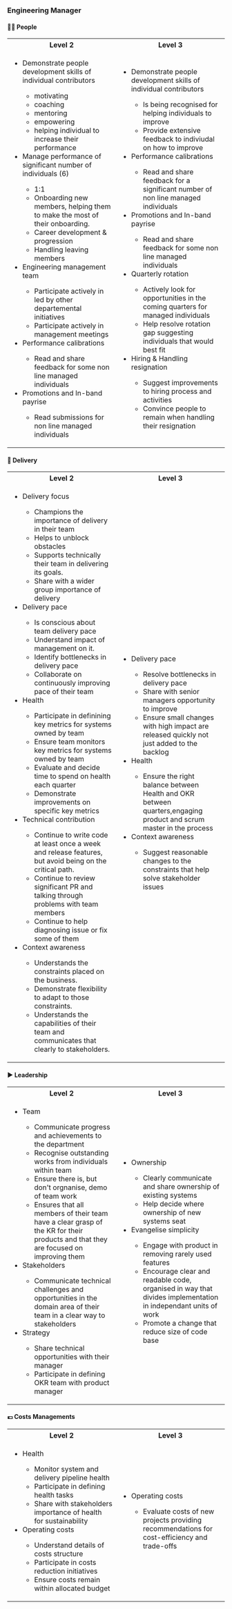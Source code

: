 
### Engineering Manager

#### 👩‍👨 People


<table>
  <tr>
    <th width="50%">Level 2</th>
    <th with="50%">Level 3</th>
  </tr>
  <tr>
    <td>
      <ul>
        <li>
          Demonstrate people development skills of individual contributors
        </li>
        <ul>
          <li>motivating</li>
          <li>coaching</li>
          <li>mentoring</li>
          <li>empowering</li>
          <li>helping individual to increase their performance</li>
        </ul>
        <li>Manage performance of significant number of individuals (6)</li>
        <ul>
          <li>1:1</li>
          <li>
            Onboarding new members, helping them to make the most of their
            onboarding.
          </li>
          <li>Career development & progression</li>
          <li>Handling leaving members</li>
        </ul>
        <li>Engineering management team</li>
        <ul>
          <li>
            Participate actively in led by other departemental initiatives
          </li>
          <li>Participate actively in management meetings</li>
        </ul>
        <li>Performance calibrations</li>
        <ul>
          <li>Read and share feedback for some non line managed individuals</li>
        </ul>
        <li>Promotions and In-band payrise</li>
        <ul>
          <li>Read submissions for non line managed individuals</li>
        </ul>
      </ul>
    </td>
    <td>
      <ul>
        <li>
          Demonstrate people development skills of individual contributors
        </li>
        <ul>
          <li>Is being recognised for helping individuals to improve</li>
          <li>Provide extensive feedback to indiviudal on how to improve</li>
        </ul>
        <li>Performance calibrations</li>
        <ul>
          <li>
            Read and share feedback for a significant number of non line managed
            individuals
          </li>
        </ul>
        <li>Promotions and In-band payrise</li>
        <ul>
          <li>Read and share feedback for some non line managed individuals</li>
        </ul>
        <li>Quarterly rotation</li>
        <ul>
          <li>
            Actively look for opportunities in the coming quarters for managed
            individuals
          </li>
          <li>
            Help resolve rotation gap suggesting individuals that would best fit
          </li>
        </ul>
        <li>Hiring & Handling resignation</li>
        <ul>
          <li>Suggest improvements to hiring process and activities</li>
          <li>Convince people to remain when handling their resignation</li>
        </ul>
      </ul>
    </td>
  </tr>
</table>


#### 🚚 Delivery


<table>
  <tr>
    <th width="50%">Level 2</th>
    <th with="50%">Level 3</th>
  </tr>
  <tr>
    <td>
      <ul>
        <li>Delivery focus</li>
        <ul>
          <li>Champions the importance of delivery in their team</li>
          <li>Helps to unblock obstacles</li>
          <li>Supports technically their team in delivering its goals.</li>
          <li>Share with a wider group importance of delivery</li>
        </ul>
        <li>Delivery pace</li>
        <ul>
          <li>Is conscious about team delivery pace</li>
          <li>Understand impact of management on it.</li>
          <li>Identify bottlenecks in delivery pace</li>
          <li>Collaborate on continuously improving pace of their team</li>
        </ul>
        <li>Health</li>
        <ul>
          <li>
            Participate in definining key metrics for systems owned by team
          </li>
          <li>Ensure team monitors key metrics for systems owned by team</li>
          <li>Evaluate and decide time to spend on health each quarter</li>
          <li>Demonstrate improvements on specific key metrics</li>
        </ul>
        <li>Technical contribution</li>
        <ul>
          <li>
            Continue to write code at least once a week and release features,
            but avoid being on the critical path.
          </li>
          <li>
            Continue to review significant PR and talking through problems with
            team members
          </li>
          <li>Continue to help diagnosing issue or fix some of them</li>
        </ul>
        <li>Context awareness</li>
        <ul>
          <li>Understands the constraints placed on the business.</li>
          <li>Demonstrate flexibility to adapt to those constraints.</li>
          <li>
            Understands the capabilities of their team and communicates that
            clearly to stakeholders.
          </li>
        </ul>
      </ul>
    </td>
    <td>
      <ul>
        <li>Delivery pace</li>
        <ul>
          <li>Resolve bottlenecks in delivery pace</li>
          <li>Share with senior managers opportunity to improve</li>
          <li>
            Ensure small changes with high impact are released quickly not just
            added to the backlog
          </li>
        </ul>
        <li>Health</li>
        <ul>
          <li>
            Ensure the right balance between Health and OKR between
            quarters,engaging product and scrum master in the process
          </li>
        </ul>
        <li>Context awareness</li>
        <ul>
          <li>
            Suggest reasonable changes to the constraints that help solve
            stakeholder issues
          </li>
        </ul>
      </ul>
    </td>
  </tr>
</table>


#### ▶️ Leadership


<table>
  <tr>
    <th width="50%">Level 2</th>
    <th with="50%">Level 3</th>
  </tr>
  <tr>
    <td>
      <ul>
        <li>Team</li>
        <ul>
          <li>Communicate progress and achievements to the department</li>
          <li>Recognise outstanding works from individuals within team</li>
          <li>Ensure there is, but don't orgnanise, demo of team work</li>
          <li>
            Ensures that all members of their team have a clear grasp of the KR
            for their products and that they are focused on improving them
          </li>
        </ul>
        <li>Stakeholders</li>
        <ul>
          <li>
            Communicate technical challenges and opportunities in the domain
            area of their team in a clear way to stakeholders
          </li>
        </ul>
        <li>Strategy</li>
        <ul>
          <li>Share technical opportunities with their manager</li>
          <li>Participate in defining OKR team with product manager</li>
        </ul>
      </ul>
    </td>
    <td>
      <ul>
        <li>Ownership</li>
        <ul>
          <li>Clearly communicate and share ownership of existing systems</li>
          <li>Help decide where ownership of new systems seat</li>
        </ul>
        <li>Evangelise simplicity</li>
        <ul>
          <li>Engage with product in removing rarely used features</li>
          <li>
            Encourage clear and readable code, organised in way that divides
            implementation in independant units of work
          </li>
          <li>Promote a change that reduce size of code base</li>
        </ul>
      </ul>
    </td>
  </tr>
</table>


#### 💷 Costs Managements


<table>
  <tr>
    <th width="50%">Level 2</th>
    <th with="50%">Level 3</th>
  </tr>
  <tr>
    <td>
      <ul>
        <li>Health</li>
        <ul>
          <li>Monitor system and delivery pipeline health</li>
          <li>Participate in defining health tasks</li>
          <li>
            Share with stakeholders importance of health for sustainability
          </li>
        </ul>
        <li>Operating costs</li>
        <ul>
          <li>Understand details of costs structure</li>
          <li>Participate in costs reduction initiatives</li>
          <li>Ensure costs remain within allocated budget</li>
        </ul>
      </ul>
    </td>
    <td>
      <ul>
        <li>Operating costs</li>
        <ul>
          <li>
            Evaluate costs of new projects providing recommendations for
            cost-efficiency and trade-offs
          </li>
        </ul>
      </ul>
    </td>
  </tr>
</table>